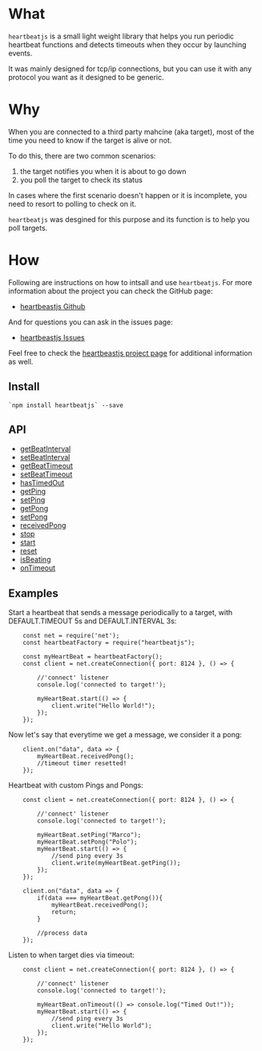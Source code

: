 #   What 
    
`heartbeatjs` is a small light weight library that helps you run periodic 
heartbeat functions and detects timeouts when they occur by launching events.

It was mainly designed for tcp/ip connections, but you can use it with any 
protocol you want as it designed to be generic.

#   Why

When you are connected to a third party mahcine (aka target), most of the time 
you need to know if the target is alive or not. 

To do this, there are two common scenarios:

 1. the target notifies you when it is about to go down
 2. you poll the target to check its status

In cases where the first scenario doesn't happen or it is incomplete, you need 
to resort to polling to check on it.

`heartbeatjs` was desgined for this purpose and its function is to help you poll
targets.

#   How

Following are instructions on how to intsall and use `heartbeatjs`. For more 
information about the project you can check the GitHub page:

 - [heartbeastjs Github](https://github.com/Fl4m3Ph03n1x/heartbeastjs)

And for questions you can ask in the issues page:

 - [heartbeastjs Issues](https://github.com/Fl4m3Ph03n1x/heartbeastjs/issues)

Feel free to check the [heartbeastjs project page](https://fl4m3ph03n1x.github.io/heartbeastjs/index.html) 
for additional information as well.

## Install

    `npm install heartbeatjs` --save

## API

 - [getBeatInterval](https://fl4m3ph03n1x.github.io/heartbeastjs/module-heartBeat.html#~getBeatInterval__anchor)
 - [setBeatInterval](https://fl4m3ph03n1x.github.io/heartbeastjs/module-heartBeat.html#~setBeatInterval__anchor)
 - [getBeatTimeout](https://fl4m3ph03n1x.github.io/heartbeastjs/module-heartBeat.html#~getBeatTimeout__anchor)
 - [setBeatTimeout](https://fl4m3ph03n1x.github.io/heartbeastjs/module-heartBeat.html#~setBeatTimeout__anchor)
 - [hasTimedOut](https://fl4m3ph03n1x.github.io/heartbeastjs/module-heartBeat.html#~hasTimedOut__anchor)
 - [getPing](https://fl4m3ph03n1x.github.io/heartbeastjs/module-heartBeat.html#~getPing__anchor)
 - [setPing](https://fl4m3ph03n1x.github.io/heartbeastjs/module-heartBeat.html#~setPing__anchor)
 - [getPong](https://fl4m3ph03n1x.github.io/heartbeastjs/module-heartBeat.html#~getPong__anchor)
 - [setPong](https://fl4m3ph03n1x.github.io/heartbeastjs/module-heartBeat.html#~setPong__anchor)
 - [receivedPong](https://fl4m3ph03n1x.github.io/heartbeastjs/module-heartBeat.html#~receivedPong__anchor)
 - [stop](https://fl4m3ph03n1x.github.io/heartbeastjs/module-heartBeat.html#~stop__anchor)
 - [start](https://fl4m3ph03n1x.github.io/heartbeastjs/module-heartBeat.html#~start__anchor)
 - [reset](https://fl4m3ph03n1x.github.io/heartbeastjs/module-heartBeat.html#~reset__anchor)
 - [isBeating](https://fl4m3ph03n1x.github.io/heartbeastjs/module-heartBeat.html#~isBeating__anchor)
 - [onTimeout](https://fl4m3ph03n1x.github.io/heartbeastjs/module-heartBeat.html#~onTimeout__anchor)
        
##  Examples

Start a heartbeat that sends a message periodically to a target, with 
DEFAULT.TIMEOUT 5s and DEFAULT.INTERVAL 3s:
        
        const net = require('net');
        const heartbeatFactory = require("heartbeatjs");
        
        const myHeartBeat = heartbeatFactory();
        const client = net.createConnection({ port: 8124 }, () => {
        
            //'connect' listener
            console.log('connected to target!');
            
            myHeartBeat.start(() => {
                client.write("Hello World!");    
            });
        });


Now let's say that everytime we get a message, we consider it a pong:

        client.on("data", data => {
            myHeartBeat.receivedPong();
            //timeout timer resetted!
        });
        
Heartbeat with custom Pings and Pongs:

        const client = net.createConnection({ port: 8124 }, () => {
        
            //'connect' listener
            console.log('connected to target!');
            
            myHeartBeat.setPing("Marco");
            myHeartBeat.setPong("Polo");
            myHeartBeat.start(() => {
                //send ping every 3s
                client.write(myHeartBeat.getPing());    
            });
        });
    
        client.on("data", data => {
            if(data === myHeartBeat.getPong()){
                myHeartBeat.receivedPong();
                return;
            }
            
            //process data                
        });
        
Listen to when target dies via timeout:

        const client = net.createConnection({ port: 8124 }, () => {
        
            //'connect' listener
            console.log('connected to target!');
            
            myHeartBeat.onTimeout(() => console.log("Timed Out!"));
            myHeartBeat.start(() => {
                //send ping every 3s
                client.write("Hello World");    
            });
        });
        